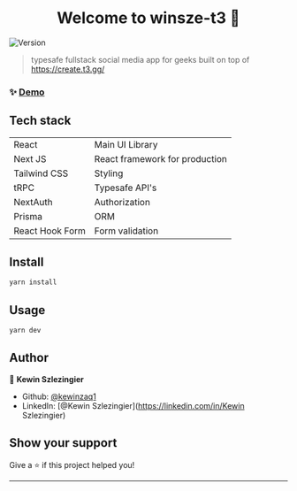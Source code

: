 <h1 align="center">Welcome to winsze-t3 👋</h1>
<p>
  <img alt="Version" src="https://img.shields.io/badge/version-0.1.0-blue.svg?cacheSeconds=2592000" />
</p>

> typesafe fullstack social media app for geeks built on top of <https://create.t3.gg/>

### ✨ [Demo](https://www.winsze-t3.vercel.app)

## Tech stack

<table>
  <tr>
  <td>React</td>
  <td>Main UI Library</td>
  </tr>
  <tr>
  <td>Next JS</td>
  <td>React framework for production</td>
  </tr>
  <td>Tailwind CSS</td>
  <td>Styling</td>
  </tr>
  <tr>
  <td>tRPC</td>
  <td>Typesafe API's</td>
  </tr>
  <tr>
  <td>NextAuth</td>
  <td>Authorization</td>
  </tr>
  <tr>
  <td>Prisma</td>
  <td>ORM</td>
  </tr>
  <tr>
  <td>React Hook Form</td>
  <td>Form validation</td>
  </tr>
</table>

## Install

```sh
yarn install
```

## Usage

```sh
yarn dev
```

## Author

👤 **Kewin Szlezingier**

- Github: [@kewinzaq1](https://github.com/kewinzaq1)
- LinkedIn: [@Kewin Szlezingier](<https://linkedin.com/in/Kewin> Szlezingier)

## Show your support

Give a ⭐️ if this project helped you!

---
